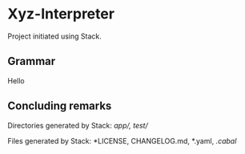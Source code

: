 # Xyz-Interpreter

Project initiated using Stack.

## Grammar

Hello

## Concluding remarks

Directories generated by Stack: *app/, test/*

Files generated by Stack: *LICENSE, CHANGELOG.md, *.yaml, *.cabal*